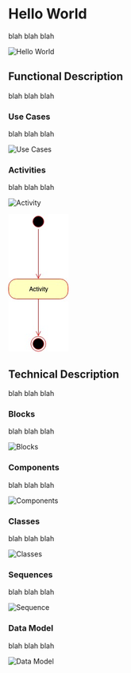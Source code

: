 # Hello World

blah blah blah

![Hello World](https://media.giphy.com/media/l0DEJ6tkW0XaPjK92/giphy.gif)

## Functional Description

blah blah blah

### Use Cases

blah blah blah

![Use Cases](https://agilemodeling.com/images/models/useCaseDiagram.jpg)

### Activities

blah blah blah

![Activity](https://media.geeksforgeeks.org/wp-content/uploads/UML-Activity-Diagram.png)

![Activity 1](./images/activity-1.jpg)

## Technical Description

blah blah blah

### Blocks

blah blah blah

![Blocks](https://agilemodeling.com/images/style/deploymentDiagramProjectLevel.gif)

### Components

blah blah blah

![Components](https://agilemodeling.com/images/models/componentDiagramUML2.jpg)

### Classes

blah blah blah

![Classes](https://miro.medium.com/max/3020/1*szU8ngrWSXmBNPYReMyK5w.png)

### Sequences

blah blah blah

![Sequence](https://cdn.visual-paradigm.com/guide/uml/what-is-sequence-diagram/16-sequence-diagram-for-use-case.png)

### Data Model

blah blah blah

![Data Model](https://www.researchgate.net/profile/Christoph_Lange2/publication/225109282/figure/fig2/AS:384116777340930@1468591984667/Unified-bug-data-model-represented-as-a-UML-diagram.png)
